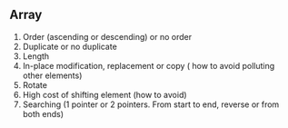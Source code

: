 ## Array ##

1. Order (ascending or descending) or no order 
2. Duplicate or no duplicate
3. Length
4. In-place modification, replacement or copy ( how to avoid polluting other elements) 
5. Rotate
6. High cost of shifting element (how to avoid) 
7. Searching (1 pointer or 2 pointers. From start to end, reverse or from both ends) 

